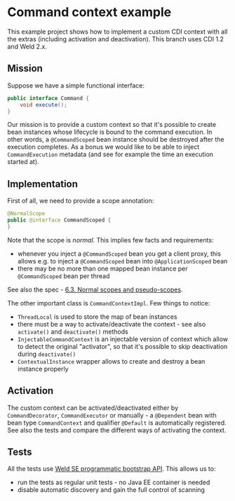 # Command context example

This example project shows how to implement a custom CDI context with all the extras (including activation and deactivation).
This branch uses CDI 1.2 and Weld 2.x.

## Mission

Suppose we have a simple functional interface:

```java
public interface Command {
    void execute();
}
```
Our mission is to provide a custom context so that it's possible to create bean instances whose lifecycle is bound to the command execution.
In other words, a `@CommandScoped` bean instance should be destroyed after the execution completes.
As a bonus we would like to be able to inject `CommandExecution` metadata (and see for example the time an execution started at).

## Implementation

First of all, we need to provide a scope annotation:

```java
@NormalScope
public @interface CommandScoped {
}
```

Note that the scope is _normal_.
This implies few facts and requirements:

* whenever you inject a `@CommandScoped` bean you get a client proxy, this allows e.g. to inject a `@CommandScoped` bean into `@ApplicationScoped` bean
* there may be no more than one mapped bean instance per `@CommandScoped` bean per thread

See also the spec - [6.3. Normal scopes and pseudo-scopes](http://docs.jboss.org/cdi/spec/1.2/cdi-spec.html#normal_scope).

The other important class is `CommandContextImpl`.
Few things to notice:

* `ThreadLocal` is used to store the map of bean instances
* there must be a way to activate/deactivate the context - see also `activate()` and `deactivate()` methods
* `InjectableCommandContext` is an injectable version of context which allow to detect the original "activator", so that it's possible to skip deactivation during `deactivate()`
* `ContextualInstance` wrapper allows to create and destroy a bean instance properly


## Activation

The custom context can be activated/deactivated either by `CommandDecorator`, `CommandExecutor` or manually - a `@Dependent` bean with bean type `CommandContext` and qualifier `@Default` is automatically registered.
See also the tests and compare the different ways of activating the context.

## Tests

All the tests use [Weld SE programmatic bootstrap API](http://docs.jboss.org/weld/reference/latest/en-US/html/environments.html#_bootstrapping_cdi_se).
This allows us to:
* run the tests as regular unit tests - no Java EE container is needed
* disable automatic discovery and gain the full control of scanning

